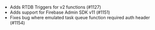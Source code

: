 - Adds RTDB Triggers for v2 functions (#1127)
- Adds support for Firebase Admin SDK v11 (#1151)
- Fixes bug where emulated task queue function required auth header (#1154)
